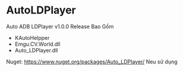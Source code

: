 # AutoLDPlayer
Auto ADB LDPlayer v1.0.0
Release Bao Gồm
- KAutoHelpper
- Emgu.CV.World.dll
- Auto_LDPlayer.dll

Nuget: https://www.nuget.org/packages/Auto_LDPlayer/
Neu sử dụng